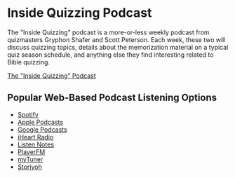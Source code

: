 # Inside Quizzing Podcast

The "Inside Quizzing" podcast is a more-or-less weekly podcast from quizmasters Gryphon Shafer and Scott Peterson. Each week, these two will discuss quizzing topics, details about the memorization material on a typical quiz season schedule, and anything else they find interesting related to Bible quizzing.

<div class="big_button">
    <a href="https://cbqz.org/iq" title="The Inside Quizzing Podcast">
    <span>The "Inside Quizzing" Podcast</span></a></div>

## Popular Web-Based Podcast Listening Options

- [Spotify](https://open.spotify.com/show/0nemljABLWndba2WpYqHI4)
- [Apple Podcasts](https://podcasts.apple.com/us/podcast/inside-quizzing/id1332077142)
- [Google Podcasts](https://podcasts.google.com/?feed=aHR0cHM6Ly9jYnF6Lm9yZy9pcS5yc3M)
- [iHeart Radio](https://www.iheart.com/podcast/256-inside-quizzing-31092673)
- [Listen Notes](https://www.listennotes.com/podcasts/inside-quizzing-gryphon-shafer-and-scott-rj6YKdhJZ7e)
- [PlayerFM](https://player.fm/series/inside-quizzing)
- [myTuner](https://mytuner-radio.com/podcast/inside-quizzing-gryphon-shafer-and-scott-peterson-1332077142)
- [Storiyoh](https://www.storiyoh.com/podcasts/381269/inside-quizzing)

